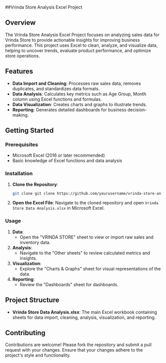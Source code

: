 ##Vrinda Store Analysis Excel Project

## Overview

The Vrinda Store Analysis Excel Project focuses on analyzing sales data for Vrinda Store to provide actionable insights for improving business performance. This project uses Excel to clean, analyze, and visualize data, helping to uncover trends, evaluate product performance, and optimize store operations.

## Features

- **Data Import and Cleaning**: Processes raw sales data, removes duplicates, and standardizes data formats.
- **Data Analysis**: Calculates key metrics such as Age Group, Month column using Excel functions and formulas.
- **Data Visualization**: Creates charts and graphs to illustrate trends.
- **Reporting**: Generates detailed dashboards for business decision-making.

## Getting Started

### Prerequisites

- Microsoft Excel (2016 or later recommended)
- Basic knowledge of Excel functions and data analysis

### Installation

1. **Clone the Repository**:
   ```bash
   git clone git clone https://github.com/yourusername/vrinda-store-analysis-excel.git
   ```
2. **Open the Excel File**:
   Navigate to the cloned repository and open `Vrinda Store Data Analysis.xlsx` in Microsoft Excel.

### Usage

1. **Data**:
   - Open the "VRINDA STORE" sheet to view or import raw sales and inventory data.
2. **Analysis**:
   - Navigate to the "Other sheets"  to review calculated metrics and insights.
3. **Visualization**:
   - Explore the "Charts & Graphs" sheet for visual representations of the data.
4. **Reporting**:
   - Review the "Dashboards" sheet for dashboards.

## Project Structure

- **Vrinda Store Data Analysis.xlsx**: The main Excel workbook containing sheets for data import, cleaning, analysis, visualization, and reporting.

## Contributing

Contributions are welcome! Please fork the repository and submit a pull request with your changes. Ensure that your changes adhere to the project's style and functionality.


